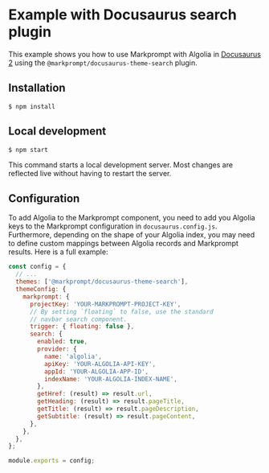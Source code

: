 # Example with Docusaurus search plugin

This example shows you how to use Markprompt with Algolia in [Docusaurus 2](https://docusaurus.io/) using the `@markprompt/docusaurus-theme-search` plugin.

## Installation

```
$ npm install
```

## Local development

```
$ npm start
```

This command starts a local development server. Most changes are reflected live without having to restart the server.

## Configuration

To add Algolia to the Markprompt component, you need to add you Algolia keys to the Markprompt configuration in `docusaurus.config.js`. Furthermore, depending on the shape of your Algolia index, you may need to define custom mappings between Algolia records and Markprompt results. Here is a full example:

```js
const config = {
  // ...
  themes: ['@markprompt/docusaurus-theme-search'],
  themeConfig: {
    markprompt: {
      projectKey: 'YOUR-MARKPROMPT-PROJECT-KEY',
      // By setting `floating` to false, use the standard
      // navbar search component.
      trigger: { floating: false },
      search: {
        enabled: true,
        provider: {
          name: 'algolia',
          apiKey: 'YOUR-ALGOLIA-API-KEY',
          appId: 'YOUR-ALGOLIA-APP-ID',
          indexName: 'YOUR-ALGOLIA-INDEX-NAME',
        },
        getHref: (result) => result.url,
        getHeading: (result) => result.pageTitle,
        getTitle: (result) => result.pageDescription,
        getSubtitle: (result) => result.pageContent,
      },
    },
  },
};

module.exports = config;
```
